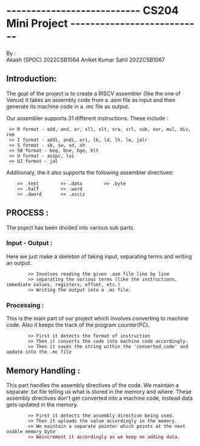 # --------------------------- CS204 Mini Project ---------------------------

By :  
Akash (SPOC)         2022CSB1064
Aniket Kumar Sahil   2022CSB1067

## Introduction:
The goal of the project is to create a RISCV assembler (like the one of Venus) 
it takes an assembly code from a .asm file as input and then generate its machine code in a .mc file as output.
  
  Our assembler supports 31 different instructions. These include :
   
     >> R format - add, and, or, sll, slt, sra, srl, sub, xor, mul, div, rem
     >> I format - addi, andi, ori, lb, ld, lh, lw, jalr
     >> S format - sb, sw, sd, sh
     >> SB format - beq, bne, bge, blt
     >> U format - auipc, lui
     >> UJ format - jal
     
  Additionaly, the it also supports the following assembler directives: 
                      
        >> .text        >> .data        >> .byte
        >> .half        >> .word
        >> .dword       >> .asciz

  ## PROCESS :
  The poject has been divided into various sub parts.
      
 ### Input - Output :
Here we just make a skeleton of taking input, separating terms and writing an output.

            >> Involves reading the given .asm file line by line
            >> separating the various terms (like the instructions, immediate values, registers, offset, etc.)
            >> Writing the output into a .mc file.

### Processing : 
            
  This is the main part of our project which involves converting to machine code. Also it keeps the track of the program counter(PC). 
  
            >> First it detects the format of instruction
            >> Then it converts the code into machine code accordingly.
            >> Then it saves the string within the 'converted_code' and update into the .mc file

## Memory Handling : 
  This part handles the assembly directives of the code. We maintain a separate .txt file telling us what is stored in the memory and where.
  These assembly directives don't get converted into a machine code, instead data gets updated in the memory.

            >> First it detects the assembly directive being used.
            >> Then it uploads the value accordingly in the memory.
            >> We maintain a separate pointer which points at the next usable memory byte
            >> Weincrement it accordingly as we keep on adding data.
            
